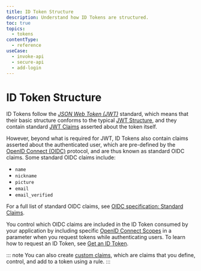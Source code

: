 ```yaml
---
title: ID Token Structure
description: Understand how ID Tokens are structured.
toc: true
topics:
  - tokens
contentType:
  - reference
useCase:
  - invoke-api
  - secure-api
  - add-login
---
```

# ID Token Structure

ID Tokens follow the <dfn data-key="json-web-token">[JSON Web Token (JWT)](/tokens/concepts/jwts)</dfn> standard, which means that their basic structure conforms to the typical [JWT Structure](/tokens/references/jwt-structure), and they contain standard [JWT Claims](/tokens/concepts/jwt-claims) asserted about the token itself.

However, beyond what is required for JWT, ID Tokens also contain claims asserted about the authenticated user, which are pre-defined by the [OpenID Connect (OIDC)](/protocols/oidc) protocol, and are thus known as standard OIDC claims. Some standard OIDC claims include:

* `name`
* `nickname`
* `picture`
* `email`
* `email_verified`

For a full list of standard OIDC claims, see [OIDC specification: Standard Claims](https://openid.net/specs/openid-connect-core-1_0.html#StandardClaims).

You control which OIDC claims are included in the ID Token consumed by your application by including specific [OpenID Connect Scopes](/scopes/oidc-scopes) in a parameter when you request tokens while authenticating users. To learn how to request an ID Token, see [Get an ID Token](/tokens/guides/get-id-tokens).

::: note 
You can also create [custom claims](/tokens/concepts/jwt-claims#custom-claims), which are claims that you define, control, and add to a token using a rule. 
:::
